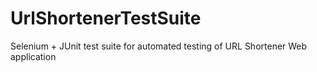 # UrlShortenerTestSuite
Selenium + JUnit test suite for automated testing of URL Shortener Web application
